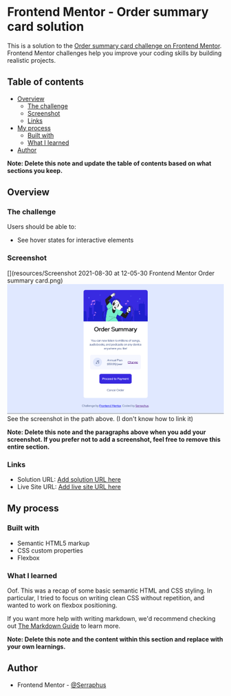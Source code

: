 # Frontend Mentor - Order summary card solution

This is a solution to the [Order summary card challenge on Frontend Mentor](https://www.frontendmentor.io/challenges/order-summary-component-QlPmajDUj). Frontend Mentor challenges help you improve your coding skills by building realistic projects. 

## Table of contents

- [Overview](#overview)
  - [The challenge](#the-challenge)
  - [Screenshot](#screenshot)
  - [Links](#links)
- [My process](#my-process)
  - [Built with](#built-with)
  - [What I learned](#what-i-learned)
- [Author](#author)

**Note: Delete this note and update the table of contents based on what sections you keep.**

## Overview

### The challenge

Users should be able to:

- See hover states for interactive elements

### Screenshot

[](resources/Screenshot 2021-08-30 at 12-05-30 Frontend Mentor Order summary card.png)
![](https://github.com/Serraphus/order-summary-component/blob/main/resources/Screenshot%202021-08-30%20at%2012-05-30%20Frontend%20Mentor%20Order%20summary%20card.png)
See the screenshot in the path above. (I don't know how to link it)

**Note: Delete this note and the paragraphs above when you add your screenshot. If you prefer not to add a screenshot, feel free to remove this entire section.**

### Links

- Solution URL: [Add solution URL here](https://your-solution-url.com)
- Live Site URL: [Add live site URL here](https://your-live-site-url.com)

## My process

### Built with

- Semantic HTML5 markup
- CSS custom properties
- Flexbox

### What I learned

Oof. This was a recap of some basic semantic HTML and CSS styling. In particular, I tried to focus on writing clean CSS without repetition, and wanted to work on flexbox positioning.

If you want more help with writing markdown, we'd recommend checking out [The Markdown Guide](https://www.markdownguide.org/) to learn more.

**Note: Delete this note and the content within this section and replace with your own learnings.**

## Author

- Frontend Mentor - [@Serraphus](https://www.frontendmentor.io/profile/Serraphus)

